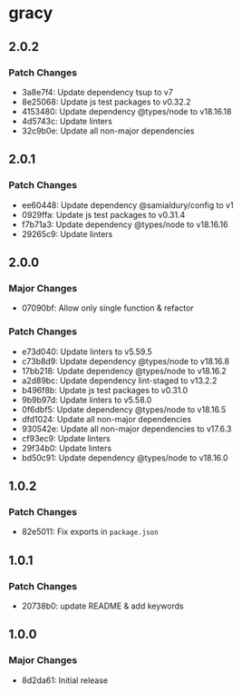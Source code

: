 # gracy

## 2.0.2

### Patch Changes

-   3a8e7f4: Update dependency tsup to v7
-   8e25068: Update js test packages to v0.32.2
-   4153480: Update dependency @types/node to v18.16.18
-   4d5743c: Update linters
-   32c9b0e: Update all non-major dependencies

## 2.0.1

### Patch Changes

-   ee60448: Update dependency @samialdury/config to v1
-   0929ffa: Update js test packages to v0.31.4
-   f7b71a3: Update dependency @types/node to v18.16.16
-   29265c9: Update linters

## 2.0.0

### Major Changes

-   07090bf: Allow only single function & refactor

### Patch Changes

-   e73d040: Update linters to v5.59.5
-   c73b8d9: Update dependency @types/node to v18.16.8
-   17bb218: Update dependency @types/node to v18.16.2
-   a2d89bc: Update dependency lint-staged to v13.2.2
-   b496f8b: Update js test packages to v0.31.0
-   9b9b97d: Update linters to v5.58.0
-   0f6dbf5: Update dependency @types/node to v18.16.5
-   dfd1024: Update all non-major dependencies
-   930542e: Update all non-major dependencies to v17.6.3
-   cf93ec9: Update linters
-   29f34b0: Update linters
-   bd50c91: Update dependency @types/node to v18.16.0

## 1.0.2

### Patch Changes

-   82e5011: Fix exports in `package.json`

## 1.0.1

### Patch Changes

-   20738b0: update README & add keywords

## 1.0.0

### Major Changes

-   8d2da61: Initial release
